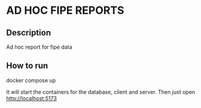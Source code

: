 # AD HOC FIPE REPORTS

## Description

Ad hoc report for fipe data

## How to run

docker compose up

It will start the containers for the database, client and server.
Then just open [http://localhost:5173](http://localhost:5173)
